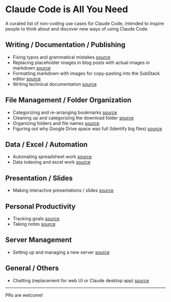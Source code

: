# Claude Code is All You Need

A curated list of non-coding use cases for Claude Code, intended to inspire people to think about and discover new ways of using Claude Code.

## Writing / Documentation / Publishing

- Fixing typos and grammatical mistakes [source](https://x.com/paradite_/status/1957105677937033625)
- Replacing placeholder images in blog posts with actual images in markdown [source](https://x.com/paradite_/status/1957105677937033625)
- Formatting markdown with images for copy-pasting into the SubStack editor [source](https://x.com/paradite_/status/1957105677937033625)
- Writing technical documentation [source](https://www.linkedin.com/pulse/from-week-long-30-minute-process-how-claude-code-our-technical-john-bhfvc/)

## File Management / Folder Organization

- Categorizing and re-arranging bookmarks [source](https://x.com/im_benhur/status/1957441383645552919)
- Cleaning up and categorizing the download folder [source](https://x.com/sebish/status/1957395206275285227)
- Organizing folders and file names [source](https://x.com/Nimish_says/status/1957354900180095134)
- Figuring out why Google Drive space was full (Identify big files) [source](https://www.reddit.com/r/gsuite/comments/1n6for6/my_google_drive_was_mysteriously_full_so_i_built/)

## Data / Excel / Automation

- Automating spreadsheet work [source](https://x.com/danteocualesjr/status/1957279975784288387)
- Data indexing and excel work [source](https://www.reddit.com/r/ClaudeAI/comments/1n4jivt/not_a_programmer_but_claude_code_literally_saves/)

## Presentation / Slides

- Making interactive presentations / slides [source](https://x.com/rileybrown_ai/status/1965242180957868133)

## Personal Productivity

- Tracking goals [source](https://x.com/thomasthecosmic/status/1957388434332344610)
- Taking notes [source](https://x.com/thomasthecosmic/status/1957388434332344610)

## Server Management

- Setting up and managing a new server [source](https://x.com/thomasthecosmic/status/1957388434332344610)

## General / Others

- Chatting (replacement for web UI or Claude desktop app) [source](https://x.com/asankhaya/status/1957287825943970098)

---

PRs are welcome!
